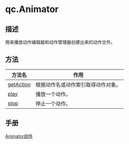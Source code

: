 # qc.Animator  

## 描述
用来播放动作编辑器和动作管理器创建出来的动作文件。  

## 方法  
| 方法名 | 作用 |
| ------------- |-------------|
| [getAction](Animator_getAction.md) | 根据动作名或动作索引取得动作对象。      |
| [play](Animator_play.md) | 播放一个动作。 |
| [stop](Animator_stop.md) | 停止一个动作。 |

## 手册  
[Animator组件](http://docs.zuoyouxi.com/manual/Action/Animator.html)